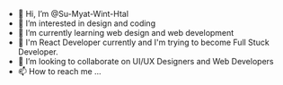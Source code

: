- 👋 Hi, I’m @Su-Myat-Wint-Htal
- 👀 I’m interested in design and coding 
- 🌱 I’m currently learning web design and web development
- 🥳 I'm React Developer currently and I'm trying to become Full Stuck Developer.
- 💞️ I’m looking to collaborate on UI/UX Designers and Web Developers
- 📫 How to reach me ...

<!---
Su-Myat-Dar-li/Su-Myat-Dar-li is a ✨ special ✨ repository because its `README.md` (this file) appears on your GitHub profile.
You can click the Preview link to take a look at your changes.
--->
